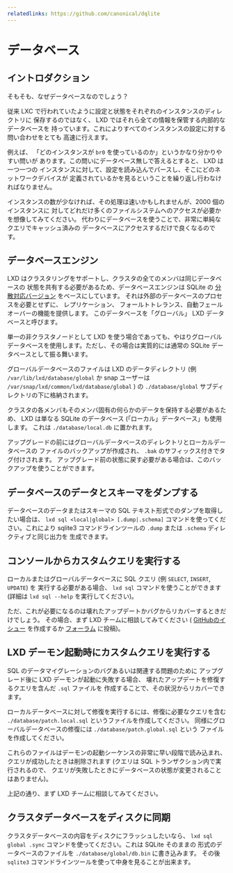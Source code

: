 ```yaml
---
relatedlinks: https://github.com/canonical/dqlite
---
```


# データベース

## イントロダクション

そもそも、なぜデータベースなのでしょう？

従来 LXC で行われていたように設定と状態をそれぞれのインスタンスのディレクトリに
保存するのではなく、 LXD ではそれら全ての情報を保管する内部的なデータベースを
持っています。これによりすべてのインスタンスの設定に対する問い合わせをとても
高速に行えます。

例えば、 「どのインスタンスが `br0` を使っているのか」というかなり分かりやすい問いが
あります。この問いにデータベース無しで答えるとすると、 LXD は一つ一つの
インスタンスに対して、設定を読み込んでパースし、そこにどのネットワークデバイスが
定義されているかを見るということを繰り返し行わなければなりません。

インスタンスの数が少なければ、その処理は速いかもしれませんが、2000 個のインスタンスに
対してどれだけ多くのファイルシステムへのアクセスが必要かを想像してみてください。
代わりにデータベースを使うことで、非常に単純なクエリでキャッシュ済みの
データベースにアクセスするだけで良くなるのです。

## データベースエンジン

LXD はクラスタリングをサポートし、クラスタの全てのメンバは同じデータベースの
状態を共有する必要があるため、データベースエンジンは SQLite の
[分散対応バージョン](https://github.com/canonical/dqlite) をベースにしています。
それは外部のデータベースのプロセスを必要とせずに、 レプリケーション、
フォールトトレランス、自動フェールオーバーの機能を提供します。
このデータベースを「グローバル」 LXD データベースと呼びます。


単一の非クラスタノードとして LXD を使う場合であっても、やはりグローバル
データベースを使用します。ただし、その場合は実質的には通常の SQLite
データベースとして振る舞います。

グローバルデータベースのファイルは LXD のデータディレクトリ
(例 `/var/lib/lxd/database/global` か snap ユーザーは `/var/snap/lxd/common/lxd/database/global` )
の `./database/global` サブディレクトリの下に格納されます。

クラスタの各メンバもそのメンバ固有の何らかのデータを保持する必要があるため、
LXD は単なる SQLite のデータベース (「ローカル」データベース」も使用します。
これは `./database/local.db` に置かれます。

アップグレードの前にはグローバルデータベースのディレクトリとローカルデータベースの
ファイルのバックアップが作成され、 `.bak` のサフィックス付きでタグ付けされます。
アップグレード前の状態に戻す必要がある場合は、このバックアップを使うことができます。

## データベースのデータとスキーマをダンプする

データベースのデータまたはスキーマの SQL テキスト形式でのダンプを取得したい場合は、
`lxd sql <local|global> [.dump|.schema]` コマンドを使ってください。これにより
sqlite3 コマンドラインツールの `.dump` または `.schema` ディレクティブと同じ出力を
生成できます。

## コンソールからカスタムクエリを実行する

ローカルまたはグローバルデータベースに SQL クエリ (例 `SELECT`, `INSERT`, `UPDATE`) を
実行する必要がある場合、 `lxd sql` コマンドを使うことができます
(詳細は `lxd sql --help` を実行してください)。

ただ、これが必要になるのは壊れたアップデートかバグからリカバーするときだけでしょう。
その場合、まず LXD チームに相談してみてください (
[GitHubのイシュー](https://github.com/lxc/lxd/issues/new) を作成するか
[フォーラム](https://discuss.linuxcontainers.org/) に投稿)。

## LXD デーモン起動時にカスタムクエリを実行する

SQL のデータマイグレーションのバグあるいは関連する問題のために
アップグレード後に LXD デーモンが起動に失敗する場合、
壊れたアップデートを修復するクエリを含んだ `.sql` ファイルを
作成することで、その状況からリカバーできます。

ローカルデータベースに対して修復を実行するには、修復に必要なクエリを含む
`./database/patch.local.sql` というファイルを作成してください。
同様にグローバルデータベースの修復には `./database/patch.global.sql` という
ファイルを作成してください。

これらのファイルはデーモンの起動シーケンスの非常に早い段階で読み込まれ、
クエリが成功したときは削除されます (クエリは SQL トランザクション内で実行されるので、
クエリが失敗したときにデータベースの状態が変更されることはありません)。

上記の通り、まず LXD チームに相談してみてください。

## クラスタデータベースをディスクに同期

クラスタデータベースの内容をディスクにフラッシュしたいなら、
`lxd sql global .sync` コマンドを使ってください。これは SQLite そのままの
形式のデータベースのファイルを `./database/global/db.bin` に書き込みます。
その後 `sqlite3` コマンドラインツールを使って中身を見ることが出来ます。
